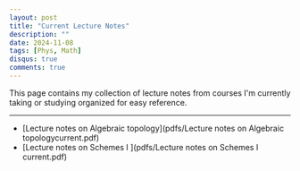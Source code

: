 ```yaml
---
layout: post
title: "Current Lecture Notes"
description: ""
date: 2024-11-08
tags: [Phys, Math]
disqus: true
comments: true
--- 
```

<!--more-->
This page contains my collection of lecture notes from courses I'm currently taking or studying organized for easy reference. 

---
+ [Lecture notes on Algebraic topology](pdfs/Lecture notes on Algebraic topologycurrent.pdf)+ [Lecture notes on Schemes I ](pdfs/Lecture notes on Schemes I current.pdf)
